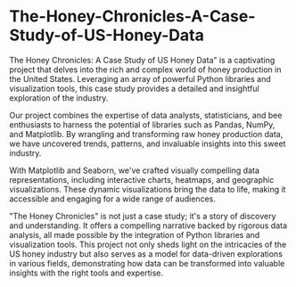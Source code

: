 # The-Honey-Chronicles-A-Case-Study-of-US-Honey-Data

The Honey Chronicles: A Case Study of US Honey Data" is a captivating project that delves into the rich and complex world of honey production in the United States. Leveraging an array of powerful Python libraries and visualization tools, this case study provides a detailed and insightful exploration of the industry.

Our project combines the expertise of data analysts, statisticians, and bee enthusiasts to harness the potential of libraries such as Pandas, NumPy, and Matplotlib. By wrangling and transforming raw honey production data, we have uncovered trends, patterns, and invaluable insights into this sweet industry.

With Matplotlib and Seaborn, we've crafted visually compelling data representations, including interactive charts, heatmaps, and geographic visualizations. These dynamic visualizations bring the data to life, making it accessible and engaging for a wide range of audiences.


"The Honey Chronicles" is not just a case study; it's a story of discovery and understanding. It offers a compelling narrative backed by rigorous data analysis, all made possible by the integration of Python libraries and visualization tools. This project not only sheds light on the intricacies of the US honey industry but also serves as a model for data-driven explorations in various fields, demonstrating how data can be transformed into valuable insights with the right tools and expertise.





